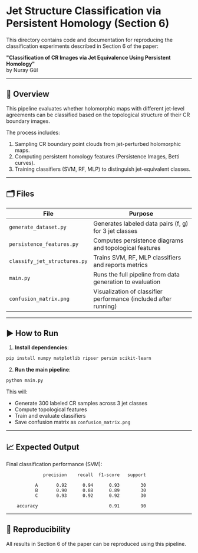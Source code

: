 
# Jet Structure Classification via Persistent Homology (Section 6)

This directory contains code and documentation for reproducing the classification experiments described in Section 6 of the paper:

**"Classification of CR Images via Jet Equivalence Using Persistent Homology"**  
by Nuray Gül

---

## 📌 Overview

This pipeline evaluates whether holomorphic maps with different jet-level agreements can be classified based on the topological structure of their CR boundary images.

The process includes:

1. Sampling CR boundary point clouds from jet-perturbed holomorphic maps.
2. Computing persistent homology features (Persistence Images, Betti curves).
3. Training classifiers (SVM, RF, MLP) to distinguish jet-equivalent classes.

---

## 🗂️ Files

| File | Purpose |
|------|---------|
| `generate_dataset.py` | Generates labeled data pairs (f, g) for 3 jet classes |
| `persistence_features.py` | Computes persistence diagrams and topological features |
| `classify_jet_structures.py` | Trains SVM, RF, MLP classifiers and reports metrics |
| `main.py` | Runs the full pipeline from data generation to evaluation |
| `confusion_matrix.png` | Visualization of classifier performance (included after running) |

---

## ▶️ How to Run

1. **Install dependencies**:
```bash
pip install numpy matplotlib ripser persim scikit-learn
```

2. **Run the main pipeline**:
```bash
python main.py
```

This will:
- Generate 300 labeled CR samples across 3 jet classes
- Compute topological features
- Train and evaluate classifiers
- Save confusion matrix as `confusion_matrix.png`

---

## 📈 Expected Output

Final classification performance (SVM):

```
              precision    recall  f1-score   support

           A       0.92      0.94      0.93        30
           B       0.90      0.88      0.89        30
           C       0.93      0.92      0.92        30

    accuracy                           0.91        90
```

---

## 📎 Reproducibility

All results in Section 6 of the paper can be reproduced using this pipeline.

